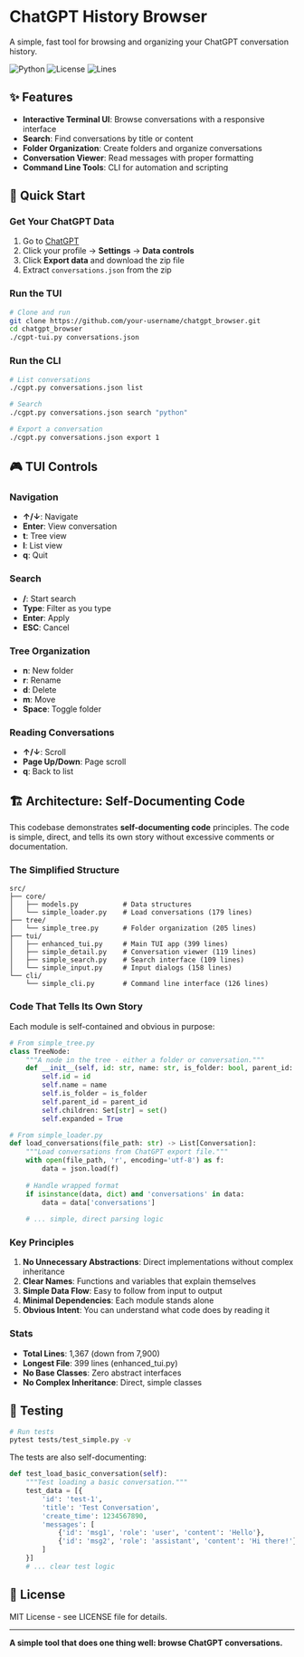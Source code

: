 # ChatGPT History Browser

A simple, fast tool for browsing and organizing your ChatGPT conversation history.

![Python](https://img.shields.io/badge/python-3.8+-blue.svg)
![License](https://img.shields.io/badge/license-MIT-green.svg)
![Lines](https://img.shields.io/badge/lines-1367-brightgreen.svg)

## ✨ Features

- **Interactive Terminal UI**: Browse conversations with a responsive interface
- **Search**: Find conversations by title or content
- **Folder Organization**: Create folders and organize conversations
- **Conversation Viewer**: Read messages with proper formatting
- **Command Line Tools**: CLI for automation and scripting

## 🚀 Quick Start

### Get Your ChatGPT Data

1. Go to [ChatGPT](https://chat.openai.com)
2. Click your profile → **Settings** → **Data controls**
3. Click **Export data** and download the zip file
4. Extract `conversations.json` from the zip

### Run the TUI

```bash
# Clone and run
git clone https://github.com/your-username/chatgpt_browser.git
cd chatgpt_browser
./cgpt-tui.py conversations.json
```

### Run the CLI

```bash
# List conversations
./cgpt.py conversations.json list

# Search
./cgpt.py conversations.json search "python"

# Export a conversation
./cgpt.py conversations.json export 1
```

## 🎮 TUI Controls

### Navigation
- **↑/↓**: Navigate
- **Enter**: View conversation
- **t**: Tree view
- **l**: List view
- **q**: Quit

### Search
- **/**: Start search
- **Type**: Filter as you type
- **Enter**: Apply
- **ESC**: Cancel

### Tree Organization
- **n**: New folder
- **r**: Rename
- **d**: Delete
- **m**: Move
- **Space**: Toggle folder

### Reading Conversations
- **↑/↓**: Scroll
- **Page Up/Down**: Page scroll
- **q**: Back to list

## 🏗️ Architecture: Self-Documenting Code

This codebase demonstrates **self-documenting code** principles. The code is simple, direct, and tells its own story without excessive comments or documentation.

### The Simplified Structure

```
src/
├── core/
│   ├── models.py           # Data structures
│   └── simple_loader.py    # Load conversations (179 lines)
├── tree/
│   └── simple_tree.py      # Folder organization (205 lines)
├── tui/
│   ├── enhanced_tui.py     # Main TUI app (399 lines)
│   ├── simple_detail.py    # Conversation viewer (119 lines)
│   ├── simple_search.py    # Search interface (109 lines)
│   └── simple_input.py     # Input dialogs (158 lines)
└── cli/
    └── simple_cli.py       # Command line interface (126 lines)
```

### Code That Tells Its Own Story

Each module is self-contained and obvious in purpose:

```python
# From simple_tree.py
class TreeNode:
    """A node in the tree - either a folder or conversation."""
    def __init__(self, id: str, name: str, is_folder: bool, parent_id: Optional[str] = None):
        self.id = id
        self.name = name
        self.is_folder = is_folder
        self.parent_id = parent_id
        self.children: Set[str] = set()
        self.expanded = True
```

```python
# From simple_loader.py
def load_conversations(file_path: str) -> List[Conversation]:
    """Load conversations from ChatGPT export file."""
    with open(file_path, 'r', encoding='utf-8') as f:
        data = json.load(f)
    
    # Handle wrapped format
    if isinstance(data, dict) and 'conversations' in data:
        data = data['conversations']
    
    # ... simple, direct parsing logic
```

### Key Principles

1. **No Unnecessary Abstractions**: Direct implementations without complex inheritance
2. **Clear Names**: Functions and variables that explain themselves
3. **Simple Data Flow**: Easy to follow from input to output
4. **Minimal Dependencies**: Each module stands alone
5. **Obvious Intent**: You can understand what code does by reading it

### Stats

- **Total Lines**: 1,367 (down from 7,900)
- **Longest File**: 399 lines (enhanced_tui.py)
- **No Base Classes**: Zero abstract interfaces
- **No Complex Inheritance**: Direct, simple classes

## 🧪 Testing

```bash
# Run tests
pytest tests/test_simple.py -v
```

The tests are also self-documenting:

```python
def test_load_basic_conversation(self):
    """Test loading a basic conversation."""
    test_data = [{
        'id': 'test-1',
        'title': 'Test Conversation',
        'create_time': 1234567890,
        'messages': [
            {'id': 'msg1', 'role': 'user', 'content': 'Hello'},
            {'id': 'msg2', 'role': 'assistant', 'content': 'Hi there!'}
        ]
    }]
    # ... clear test logic
```

## 📝 License

MIT License - see LICENSE file for details.

---

**A simple tool that does one thing well: browse ChatGPT conversations.**